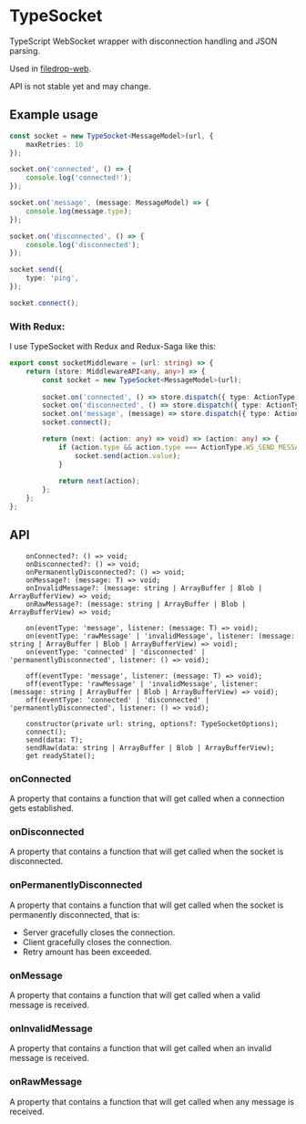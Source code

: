 # TypeSocket

TypeScript WebSocket wrapper with disconnection handling and JSON parsing.

Used in [filedrop-web](https://github.com/mat-sz/filedrop-web).

API is not stable yet and may change.

## Example usage

```ts
const socket = new TypeSocket<MessageModel>(url, {
    maxRetries: 10
});

socket.on('connected', () => {
    console.log('connected!');
});

socket.on('message', (message: MessageModel) => {
    console.log(message.type);
});

socket.on('disconnected', () => {
    console.log('disconnected');
});

socket.send({
    type: 'ping',
});

socket.connect();
```

### With Redux:

I use TypeSocket with Redux and Redux-Saga like this:

```ts
export const socketMiddleware = (url: string) => {
    return (store: MiddlewareAPI<any, any>) => {
        const socket = new TypeSocket<MessageModel>(url);
        
        socket.on('connected', () => store.dispatch({ type: ActionType.WS_CONNECTED }));
        socket.on('disconnected', () => store.dispatch({ type: ActionType.WS_DISCONNECTED }));
        socket.on('message', (message) => store.dispatch({ type: ActionType.WS_MESSAGE, value: message }));
        socket.connect();

        return (next: (action: any) => void) => (action: any) => {
            if (action.type && action.type === ActionType.WS_SEND_MESSAGE && socket.readyState === 1) {
                socket.send(action.value);
            }
            
            return next(action);
        };
    };
};
```

## API

```
    onConnected?: () => void;
    onDisconnected?: () => void;
    onPermanentlyDisconnected?: () => void;
    onMessage?: (message: T) => void;
    onInvalidMessage?: (message: string | ArrayBuffer | Blob | ArrayBufferView) => void;
    onRawMessage?: (message: string | ArrayBuffer | Blob | ArrayBufferView) => void;

    on(eventType: 'message', listener: (message: T) => void);
    on(eventType: 'rawMessage' | 'invalidMessage', listener: (message: string | ArrayBuffer | Blob | ArrayBufferView) => void);
    on(eventType: 'connected' | 'disconnected' | 'permanentlyDisconnected', listener: () => void);

    off(eventType: 'message', listener: (message: T) => void);
    off(eventType: 'rawMessage' | 'invalidMessage', listener: (message: string | ArrayBuffer | Blob | ArrayBufferView) => void);
    off(eventType: 'connected' | 'disconnected' | 'permanentlyDisconnected', listener: () => void);

    constructor(private url: string, options?: TypeSocketOptions);
    connect();
    send(data: T);
    sendRaw(data: string | ArrayBuffer | Blob | ArrayBufferView);
    get readyState();
```

### onConnected

A property that contains a function that will get called when a connection gets established.

### onDisconnected

A property that contains a function that will get called when the socket is disconnected.

### onPermanentlyDisconnected

A property that contains a function that will get called when the socket is permanently disconnected, that is:

* Server gracefully closes the connection.
* Client gracefully closes the connection.
* Retry amount has been exceeded.

### onMessage

A property that contains a function that will get called when a valid message is received.

### onInvalidMessage

A property that contains a function that will get called when an invalid message is received.

### onRawMessage

A property that contains a function that will get called when any message is received.